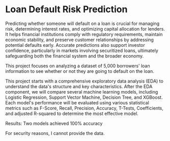 # Loan Default Risk Prediction

Predicting whether someone will default on a loan is crucial for managing risk, determining interest rates, and optimizing capital allocation for lenders. It helps financial institutions comply with regulatory requirements, maintain economic stability, and preserve customer relationships by addressing potential defaults early. Accurate predictions also support investor confidence, particularly in markets involving securitized loans, ultimately safeguarding both the financial system and the broader economy.

This project focuses on analyzing a dataset of 5,000 borrowers' loan information to see whether or not they are going to default on the loan.

This project starts with a comprehensive exploratory data analysis (EDA) to understand the data's structure and key characteristics. After the EDA component, we will compare several machine learning models, including Logistic Regression, Support Vector Machine, Decision Tree, and XGBoost. Each model's performance will be evaluated using various statistical metrics such as F-Score, Recall, Precision, Accuracy, T-Tests, Coefficients, and adjusted R-squared to determine the most effective model. 

Results: Two models achieved 100% accuracy

For security reasons, I cannot provide the data.
